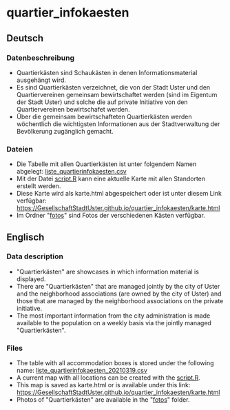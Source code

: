 # quartier_infokaesten

## Deutsch
### Datenbeschreibung
* Quartierkästen sind Schaukästen in denen Informationsmaterial ausgehängt wird.
* Es sind Quartierkästen verzeichnet, die  von der Stadt Uster und den Quartiervereinen gemeinsam bewirtschaftet werden (sind im Eigentum der Stadt Uster) und solche die auf private Initiative von den Quartiervereinen bewirtschafet werden.
* Über die gemeinsam bewirtschafteten Quartierkästen werden wöchentlich die wichtigsten Informationen aus der Stadtverwaltung der Bevölkerung zugänglich gemacht. 

### Dateien
* Die Tabelle mit allen Quartierkästen ist unter folgendem Namen abgelegt: [liste_quartierinfokaesten.csv](https://github.com/GesellschaftStadtUster/quartier_infokaesten/blob/main/liste_quartierinfokaesten.csv)
* Mit der Datei [script.R](https://github.com/GesellschaftStadtUster/quartier_infokaesten/blob/main/script.R) kann  eine aktuelle Karte mit allen Standorten erstellt werden.
* Diese Karte wird als karte.html abgespeichert oder ist unter diesem Link verfügbar: https://GesellschaftStadtUster.github.io/quartier_infokaesten/karte.html
* Im Ordner "[fotos](https://github.com/GesellschaftStadtUster/quartier_infokaesten/tree/main/fotos)" sind Fotos der verschiedenen Kästen verfügbar.

## Englisch

### Data description
* "Quartierkästen" are showcases in which information material is displayed.
* There are "Quartierkästen" that are managed jointly by the city of Uster and the neighborhood associations (are owned by the city of Uster) and those that are managed by the neighborhood associations on the private initiative.
* The most important information from the city administration is made available to the population on a weekly basis via the jointly managed "Quartierkästen".

### Files
* The table with all accommodation boxes is stored under the following name: [liste_quartierinfokaesten_20210319.csv](https://github.com/GesellschaftStadtUster/quartier_infokaesten/blob/main/liste_quartierinfokaesten_20210319.csv)
* A current map with all locations can be created with the [script.R](https://github.com/GesellschaftStadtUster/quartier_infokaesten/blob/main/script.R).
* This map is saved as karte.html or is available under this link: https://GesellschaftStadtUster.github.io/quartier_infokaesten/karte.html
* Photos of "Quartierkästen" are available in the "[fotos](https://github.com/GesellschaftStadtUster/quartier_infokaesten/tree/main/fotos)" folder.
